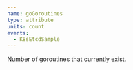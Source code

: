 ```yaml
---
name: goGoroutines
type: attribute
units: count
events:
  - K8sEtcdSample
---
```


Number of goroutines that currently exist.